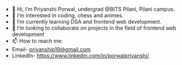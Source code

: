 - 👋 Hi, I’m Priyanshi Porwal, undergrad @BITS Pilani, Pilani campus.
- 👀 I’m interested in coding, chess and animes.
- 🌱 I’m currently learning DSA and frontend web development.
- 💞️ I’m looking to collaborate on projects in the field of frontend web development
- 📫 How to reach me: 
- Email- priyanship19@gmail.com
- LinkedIn- https://www.linkedin.com/in/porwalpriyanshi/

